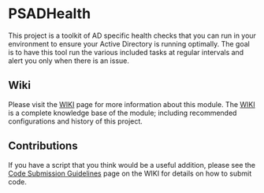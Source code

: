 # PSADHealth


This project is a toolkit of AD specific health checks that you can run in your environment to ensure your Active Directory is running optimally. The goal is to have this tool run the various included tasks at regular intervals and alert you only when there is an issue.

## Wiki

Please visit the [WIKI](https://github.com/compwiz32/PSADHealth/wiki) page for more information about this module. The [WIKI](https://github.com/compwiz32/PSADHealth/wiki) is a complete knowledge base of the module; including recommended configurations and history of this project.

## Contributions

If you have a script that you think would be a useful addition, please see the [Code Submission Guidelines](https://github.com/compwiz32/PSADHealth/wiki/Code-Submission-Guidelines) page on the WIKI for details on how to submit code.
